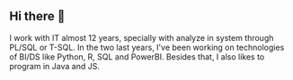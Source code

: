 ## Hi there 👋

I work with IT almost 12 years, specially with analyze in system through PL/SQL or T-SQL. In the two last years, I've been working on technologies of BI/DS like Python, R, SQL and PowerBI. 
Besides that, I also likes to program in Java and JS.

<!--
**Mansoldo/Mansoldo** is a ✨ _special_ ✨ repository because its `README.md` (this file) appears on your GitHub profile.

Here are some ideas to get you started:

- 🔭 I’m currently working on ...
- 🌱 I’m currently learning ...
- 👯 I’m looking to collaborate on ...
- 🤔 I’m looking for help with ...
- 💬 Ask me about ...
- 📫 How to reach me: ...
- 😄 Pronouns: ...
- ⚡ Fun fact: ...
-->

